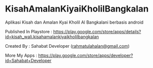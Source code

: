 # KisahAmalanKiyaiKholilBangkalan
Aplikasi Kisah dan Amalan Kyai Kholil Al Bangkalani berbasis android

Published In Playstore : https://play.google.com/store/apps/details?id=kisah_wali.kisahamalankiyaikholilbangkalan

Created By : Sahabat Developer (rahmatulahalan@gmail.com)

More My Apps : https://play.google.com/store/apps/developer?id=Sahabat+Developer
